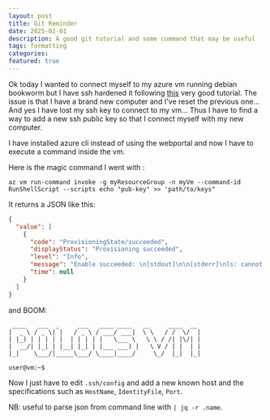 ```yaml
---
layout: post
title: Git Reminder
date: 2025-02-01
description: A good git tutorial and some command that may be useful
tags: formatting
categories:
featured: true
---
```


Ok today I wanted to connect myself to my azure vm running debian bookworm but I have ssh hardened it following [this]() very good tutorial.
The issue is that I have a brand new computer and I've reset the previous one... And yes I have lost my ssh key to connect to my vm... Thus I have to find a way to add a new ssh public key so that I connect myself with my new computer.

I have installed azure cli instead of using the webportal and now I have to execute a command inside the vm.

Here is the magic command I went with :

```shell
az vm run-command invoke -g myResourceGroup -n myVm --command-id RunShellScript --scripts echo "pub-key" >> 'path/to/keys"
```

It returns a JSON like this:

```json
{
  "value": [
    {
      "code": "ProvisioningState/succeeded",
      "displayStatus": "Provisioning succeeded",
      "level": "Info",
      "message": "Enable succeeded: \n[stdout]\n\n[stderr]\nls: cannot access '.ssh/': No such file or directory\n",
      "time": null
    }
  ]
}
```

and BOOM:

```shell
 ____   ___  _     ___   ____ ____   __     ____  __
|  _ \ / _ \| |   / _ \ / ___/ ___|  \ \   / /  \/  |
| |_) | | | | |  | | | | |   \___ \   \ \ / /| |\/| |
|  __/| |_| | |__| |_| | |___ ___) |   \ V / | |  | |
|_|    \___/|_____\___/ \____|____/     \_/  |_|  |_|

user@vm:~$

```

Now I just have to edit `.ssh/config` and add a new known host and the specifications such as `HostName`, `IdentityFile`, `Port`.

NB: useful to parse json from command line with `| jq -r .name`.
